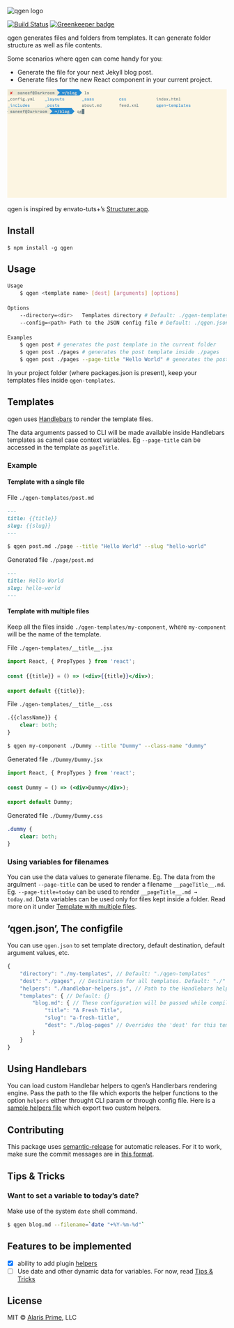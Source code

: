 ![qgen logo](https://cdn.rawgit.com/alarisprime/qgen/master/media/qgen-logo.svg)

[![Build Status](https://travis-ci.org/alarisprime/qgen.svg?branch=master)](https://travis-ci.org/alarisprime/qgen) [![Greenkeeper badge](https://badges.greenkeeper.io/alarisprime/qgen.svg)](https://greenkeeper.io/)

qgen generates files and folders from templates. It can generate folder structure as well as file contents.

Some scenarios where qgen can come handy for you:

- Generate the file for your next Jekyll blog post.
- Generate files for the new React component in your current project.

![using qgen](/media/qgen-example-usge.gif)

qgen is inspired by envato-tuts+’s [Structurer.app](https://code.tutsplus.com/articles/free-mac-utility-app-structurer--net-17153).

## Install

	$ npm install -g qgen

## Usage

```bash
Usage
	$ qgen <template name> [dest] [arguments] [options]

Options
	--directory=<dir>	Templates directory # Default: ./gqen-templates
	--config=<path>	Path to the JSON config file # Default: ./qgen.json

Examples
	$ qgen post # generates the post template in the current folder
	$ qgen post ./pages # generates the post template inside ./pages
	$ qgen post ./pages --page-title "Hello World" # generates the post template in inside ./pages with data field pageTitle="Hello World" to the template rendering engine
```

In your project folder (where packages.json is present), keep your templates files inside `qgen-templates`.

## Templates

qgen uses [Handlebars](http://handlebarsjs.com) to render the template files.

The data arguments passed to CLI will be made available inside Handlebars templates as camel case context variables. Eg `--page-title` can be accessed in the template as `pageTitle`.

### Example

#### Template with a single file

File `./qgen-templates/post.md`

```markdown
---
title: {{title}}
slug: {{slug}}
---

```

```bash
$ qgen post.md ./page --title "Hello World" --slug "hello-world"
```

Generated file `./page/post.md`
```markdown
---
title: Hello World
slug: hello-world
---

```

#### Template with multiple files

Keep all the files inside `./qgen-templates/my-component`, where `my-component` will be the name of the template.

File `./qgen-templates/__title__.jsx`

```jsx
import React, { PropTypes } from 'react';

const {{title}} = () => (<div>{{title}}</div>);

export default {{title}};

```

File `./qgen-templates/__title__.css`

```css
.{{className}} {
	clear: both;
}

```

```bash
$ qgen my-component ./Dummy --title "Dummy" --class-name "dummy"
```

Generated file `./Dummy/Dummy.jsx`
```jsx
import React, { PropTypes } from 'react';

const Dummy = () => (<div>Dummy</div>);

export default Dummy;

```

Generated file `./Dummy/Dummy.css`
```css
.dummy {
	clear: both;
}

```

### Using variables for filenames

You can use the data values to generate filename. Eg. The data from the argulment `--page-title` can be used to render a filename `__pageTitle__.md`. Eg. `--page-title=today` can be used to render `__pageTitle__.md → today.md`. Data variables can be used only for files kept inside a folder. Read more on it under [Template with multiple files](#template-with-multiple-files).

## ‘qgen.json’, The configfile

You can use `qgen.json` to set template directory, default destination, default argument values, etc.

```javascript
{
	"directory": "./my-templates", // Default: "./qgen-templates"
	"dest": "./pages", // Destination for all templates. Default: "./"
	"helpers": "./handlebar-helpers.js", // Path to the Handlebars helpers. Default: undefined
	"templates": { // Default: {}
		"blog.md": { // These configuration will be passed while compiling template 'blog.md'
			"title": "A Fresh Title",
			"slug": "a-fresh-title",
			"dest": "./blog-pages" // Overrides the 'dest' for this template. Default: undefined
		}
	}
}
```

## Using Handlebars

You can load custom Handlebar helpers to qgen’s Handlerbars rendering engine. Pass the path to the file which exports the helper functions to the option `helpers` either throught CLI param or through config file. Here is a [sample helpers file](./test/fixtures/render-with-helper/build/qgen-helpers.js) which export two custom helpers.

## Contributing

This package uses [semantic-release](https://github.com/semantic-release/semantic-release) for automatic releases. For it to work, make sure the commit messages are in [this format](https://github.com/semantic-release/semantic-release#default-commit-message-format).

## Tips & Tricks

### Want to set a variable to today’s date?

Make use of the system `date` shell command.

```bash
$ qgen blog.md --filename=`date "+%Y-%m-%d"`
```

## Features to be implemented

- [x] ability to add plugin [helpers](http://handlebarsjs.com/expressions.html#helpers)
- [ ] Use date and other dynamic data for variables. For now, read [Tips & Tricks](#tips--tricks)

## License

MIT © [Alaris Prime](https://alarisprime.com/), LLC
